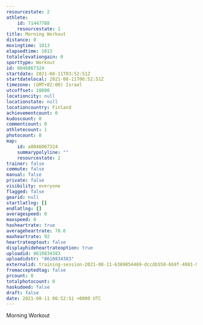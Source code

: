 ```yaml
---
resourcestate: 2
athlete:
    id: 71447788
    resourcestate: 1
title: Morning Workout
distance: 0
movingtime: 1013
elapsedtime: 1013
totalelevationgain: 0
sporttype: Workout
id: 8046067324
startdate: 2021-08-11T03:52:51Z
startdatelocal: 2021-08-11T06:52:51Z
timezone: (GMT+02:00) Israel
utcoffset: 10800
locationcity: null
locationstate: null
locationcountry: Finland
achievementcount: 0
kudoscount: 0
commentcount: 0
athletecount: 1
photocount: 0
map:
    id: a8046067324
    summarypolyline: ""
    resourcestate: 2
trainer: false
commute: false
manual: false
private: false
visibility: everyone
flagged: false
gearid: null
startlatlng: []
endlatlng: []
averagespeed: 0
maxspeed: 0
hasheartrate: true
averageheartrate: 78.6
maxheartrate: 92
heartrateoptout: false
displayhideheartrateoption: true
uploadid: 8610834383
uploadidstr: "8610834383"
externalid: training-session-2021-08-11-6369054469-dccdb558-6b9f-4081-9fa7-8a08da6cb714.fit
fromacceptedtag: false
prcount: 0
totalphotocount: 0
haskudoed: false
draft: false
date: 2021-08-11 06:52:51 +0000 UTC
---
```

Morning Workout